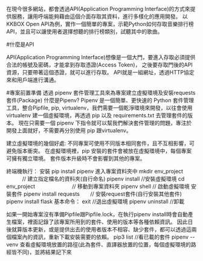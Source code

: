 在現今很多網站，都會透過API(Application Programming Interface)的方式來提供服務，讓用呼端能夠藉由這個介面存取其資料，進行多樣化的應用開發。
以KKBOX Open API為例，實作一個簡單的專案，示範Python如何存取音樂排行榜API，並且可以讓使用者選擇想聽的排行榜類別，試聽其中的歌曲。


#什麼是API


API(Application Programming Interface)想像是一個大門，要進入存取必須提供合法的帳號及密碼，才能拿到存取憑證(Access Token)，
之後要存取門後的API資源，只要帶著這個憑證，就可以進行存取。
API就是一組網址，透過HTTP協定來和用戶端進行溝通。


#專案前置準備
透過 pipenv 套件管理工具來為專案建立虛擬環境及安裝requests套件(Package)
什麼是Pipenv?
Pipenv 是一個簡單、更快速的 Python 套件管理工具，整合Pipfile, pip, virtualenv，我們需要一個乾淨環境來開發，以往會使用 virtualenv 建一個虛擬環境，再透過 pip 以及 requirements.txt 去管理套件的版本。
現在只需要一個 pipenv 下指令就可以幫我們解決套件管理的問題，專注於開發上面就好，不需要再分別使用 pip 跟virtualenv。

建立虛擬環境的幾個好處:
不同專案可使用不同版本相同套件，且不互相影響，可避免版本衝突。
在虛擬環境裡，pip 安裝的套件會被放在虛擬環境中，每個專案可擁有獨立環境。
套件版本升級時不會影響到其他的專案。

終端機執行：
安裝
 pip install pipenv
進入專案資料夾中
  mkdir env_project    　　　// 建立指定檔名的資料夾(自行命名)
  pipenv install             //安裝虛擬環境
  cd env_project　　　　　　　// 移動到專案資料夾
  pipenv shell              // 啟動虛擬環境
安裝套件
  pipenv install requests　　// 安裝request套件(自行安裝其他套件)
  pipenv install flask
 基本命令：
  exit //退出虛擬環境
  pipenv uninstall //卸載
  
 如果一開始專案沒有準備Pipfile跟Pipfile.lock，在執行pipenv install時會自動產生檔案，裡面記錄了該專案所用到的套件、使用的版本等各種依賴資訊。
 因此日後就算版本更新，或是提供出去的使用者版本不相容、缺少套件，都可以透過這兩個檔案內的資訊，重新下載安裝需要的依賴。
  pip3 list //看已載的套件
  pipenv --venv 查看虛擬環境放置的路徑(此為套件、直譯器放置的位置，每個虛擬環境的路經皆不同)，並將結果記下來

 
